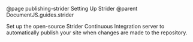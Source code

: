 @page publishing-strider Setting Up Strider
@parent DocumentJS.guides.strider

Set up the open-source Strider Continuous Integration server to automatically publish your site when changes are made to the repository.